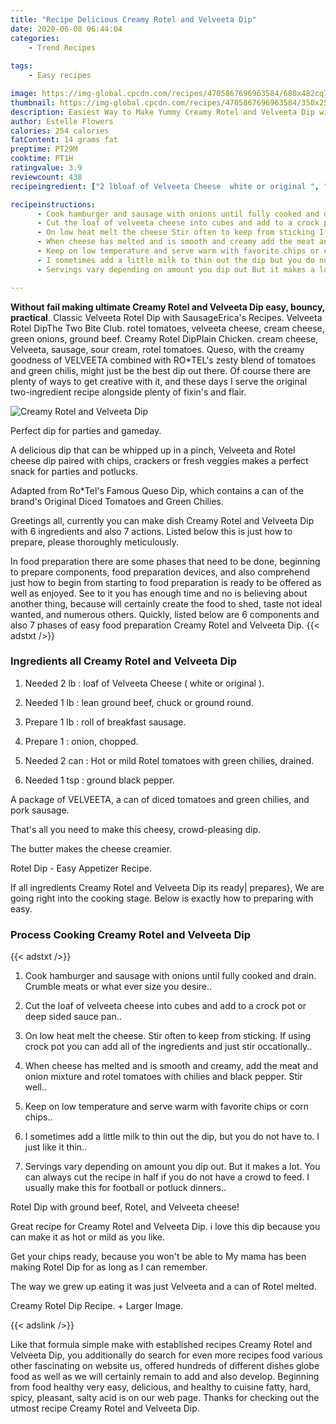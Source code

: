 ```yaml
---
title: "Recipe Delicious Creamy Rotel and Velveeta Dip"
date: 2020-06-08 06:44:04
categories:
    - Trend Recipes
    
tags:
    - Easy recipes

image: https://img-global.cpcdn.com/recipes/4705867696963584/680x482cq70/creamy-rotel-and-velveeta-dip-recipe-main-photo.jpg
thumbnail: https://img-global.cpcdn.com/recipes/4705867696963584/350x250cq70/creamy-rotel-and-velveeta-dip-recipe-main-photo.jpg
description: Easiest Way to Make Yummy Creamy Rotel and Velveeta Dip with 6 ingredients and 7 stages of easy cooking.
author: Estelle Flowers
calories: 254 calories
fatContent: 14 grams fat
preptime: PT29M
cooktime: PT1H
ratingvalue: 3.9
reviewcount: 438
recipeingredient: ["2 lbloaf of Velveeta Cheese  white or original ", "1 lblean ground beef chuck or ground round", "1 lbroll of breakfast sausage", "1onion chopped", "2 canHot or mild Rotel tomatoes with green chilies drained", "1 tspground black pepper"]

recipeinstructions: 
      - Cook hamburger and sausage with onions until fully cooked and drain Crumble meats or what ever size you desire 
      - Cut the loaf of velveeta cheese into cubes and add to a crock pot or deep sided sauce pan 
      - On low heat melt the cheese Stir often to keep from sticking If using crock pot you can add all of the ingredients and just stir occationally 
      - When cheese has melted and is smooth and creamy add the meat and onion mixture and rotel tomatoes with chilies and black pepper Stir well 
      - Keep on low temperature and serve warm with favorite chips or corn chips 
      - I sometimes add a little milk to thin out the dip but you do not have to I just like it thin 
      - Servings vary depending on amount you dip out But it makes a lot You can always cut the recipe in half if you do not have a crowd to feed I usually make this for football or potluck dinners

---
```




**Without fail making ultimate Creamy Rotel and Velveeta Dip easy, bouncy, practical**. Classic Velveeta Rotel Dip with SausageErica&#39;s Recipes. Velveeta Rotel DipThe Two Bite Club. rotel tomatoes, velveeta cheese, cream cheese, green onions, ground beef. Creamy Rotel DipPlain Chicken. cream cheese, Velveeta, sausage, sour cream, rotel tomatoes. Queso, with the creamy goodness of VELVEETA combined with RO*TEL&#39;s zesty blend of tomatoes and green chilis, might just be the best dip out there. Of course there are plenty of ways to get creative with it, and these days I serve the original two-ingredient recipe alongside plenty of fixin&#39;s and flair.


![Creamy Rotel and Velveeta Dip](https://img-global.cpcdn.com/recipes/4705867696963584/680x482cq70/creamy-rotel-and-velveeta-dip-recipe-main-photo.jpg "Creamy Rotel and Velveeta Dip")



Perfect dip for parties and gameday.

A delicious dip that can be whipped up in a pinch, Velveeta and Rotel cheese dip paired with chips, crackers or fresh veggies makes a perfect snack for parties and potlucks.

Adapted from Ro*Tel&#39;s Famous Queso Dip, which contains a can of the brand&#39;s Original Diced Tomatoes and Green Chilies.


Greetings all, currently you can make dish Creamy Rotel and Velveeta Dip with 6 ingredients and also 7 actions. Listed below this is just how to prepare, please thoroughly meticulously.

In food preparation there are some phases that need to be done, beginning to prepare components, food preparation devices, and also comprehend just how to begin from starting to food preparation is ready to be offered as well as enjoyed. See to it you has enough time and no is believing about another thing, because will certainly create the food to shed, taste not ideal wanted, and numerous others. Quickly, listed below are 6 components and also 7 phases of easy food preparation Creamy Rotel and Velveeta Dip.
{{< adstxt />}}

### Ingredients all Creamy Rotel and Velveeta Dip


1. Needed 2 lb : loaf of Velveeta Cheese ( white or original ).

1. Needed 1 lb : lean ground beef, chuck or ground round.

1. Prepare 1 lb : roll of breakfast sausage.

1. Prepare 1 : onion, chopped.

1. Needed 2 can : Hot or mild Rotel tomatoes with green chilies, drained.

1. Needed 1 tsp : ground black pepper.


A package of VELVEETA, a can of diced tomatoes and green chilies, and pork sausage.

That&#39;s all you need to make this cheesy, crowd-pleasing dip.

The butter makes the cheese creamier.

Rotel Dip - Easy Appetizer Recipe.


If all ingredients Creamy Rotel and Velveeta Dip its ready| prepares}, We are going right into the cooking stage. Below is exactly how to preparing with easy.

### Process Cooking Creamy Rotel and Velveeta Dip

{{< adstxt />}}


1. Cook hamburger and sausage with onions until fully cooked and drain. Crumble meats or what ever size you desire..



1. Cut the loaf of velveeta cheese into cubes and add to a crock pot or deep sided sauce pan..



1. On low heat melt the cheese. Stir often to keep from sticking. If using crock pot you can add all of the ingredients and just stir occationally..



1. When cheese has melted and is smooth and creamy, add the meat and onion mixture and rotel tomatoes with chilies and black pepper. Stir well..



1. Keep on low temperature and serve warm with favorite chips or corn chips..



1. I sometimes add a little milk to thin out the dip, but you do not have to. I just like it thin..



1. Servings vary depending on amount you dip out. But it makes a lot. You can always cut the recipe in half if you do not have a crowd to feed. I usually make this for football or potluck dinners..




Rotel Dip with ground beef, Rotel, and Velveeta cheese!

Great recipe for Creamy Rotel and Velveeta Dip. i love this dip because you can make it as hot or mild as you like.

Get your chips ready, because you won&#39;t be able to My mama has been making Rotel Dip for as long as I can remember.

The way we grew up eating it was just Velveeta and a can of Rotel melted.

Creamy Rotel Dip Recipe. + Larger Image.


{{< adslink />}}

Like that formula simple make with established recipes Creamy Rotel and Velveeta Dip, you additionally do search for even more recipes food various other fascinating on website us, offered hundreds of different dishes globe food as well as we will certainly remain to add and also develop. Beginning from food healthy very easy, delicious, and healthy to cuisine fatty, hard, spicy, pleasant, salty acid is on our web page. Thanks for checking out the utmost recipe Creamy Rotel and Velveeta Dip.
